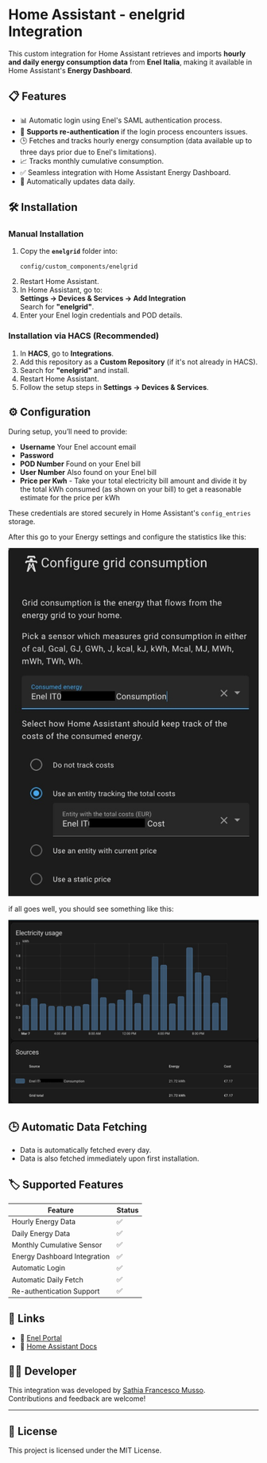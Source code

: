 # Home Assistant - enelgrid Integration

This custom integration for Home Assistant retrieves and imports **hourly and daily energy consumption data** from **Enel Italia**, making it available in Home Assistant's **Energy Dashboard**.

## 📋 Features

- 📊 Automatic login using Enel's SAML authentication process.
- 🔄 **Supports re-authentication** if the login process encounters issues.
- 🕒 Fetches and tracks hourly energy consumption (data available up to three days prior due to Enel's limitations).
- 📈 Tracks monthly cumulative consumption.
- ✅ Seamless integration with Home Assistant Energy Dashboard.
- 🔁 Automatically updates data daily.

## 🛠️ Installation

### Manual Installation

1. Copy the **`enelgrid`** folder into:
    ```
    config/custom_components/enelgrid
    ```
2. Restart Home Assistant.
3. In Home Assistant, go to:  
   **Settings → Devices & Services → Add Integration**  
   Search for **"enelgrid"**.
4. Enter your Enel login credentials and POD details.

### Installation via HACS (Recommended)

1. In **HACS**, go to **Integrations**.
2. Add this repository as a **Custom Repository** (if it's not already in HACS).
3. Search for **"enelgrid"** and install.
4. Restart Home Assistant.
5. Follow the setup steps in **Settings → Devices & Services**.

## ⚙️ Configuration

During setup, you’ll need to provide:

- **Username** Your Enel account email
- **Password**
- **POD Number** Found on your Enel bill
- **User Number** Also found on your Enel bill
- **Price per Kwh** - Take your total electricity bill amount and divide it by the total kWh consumed (as shown on your bill) to get a reasonable estimate for the price per kWh

These credentials are stored securely in Home Assistant's `config_entries` storage.

After this go to your Energy settings and configure the statistics like this:

![Description of Image](assets/energy_config.jpg)

if all goes well, you should see something like this:

![Description of Image](assets/example.jpg)

## 🕒 Automatic Data Fetching

- Data is automatically fetched every day.
- Data is also fetched immediately upon first installation.

## 🏷️ Supported Features

| Feature                            | Status |
|------------------------------------|--------|
| Hourly Energy Data                 | ✅ |
| Daily Energy Data                  | ✅ |
| Monthly Cumulative Sensor          | ✅ |
| Energy Dashboard Integration       | ✅ |
| Automatic Login                    | ✅ |
| Automatic Daily Fetch              | ✅ |
| Re-authentication Support          | ✅ |

## 🔗 Links

- 📖 [Enel Portal](https://www.enel.it/)
- 📘 [Home Assistant Docs](https://www.home-assistant.io/integrations/)

## 🧑‍💻 Developer

This integration was developed by [Sathia Francesco Musso](https://github.com/sathia-musso/enelgrid/).  
Contributions and feedback are welcome!

---

## 📜 License

This project is licensed under the MIT License.